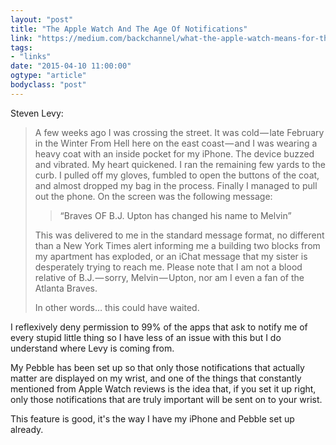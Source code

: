 ```yaml
---
layout: "post"
title: "The Apple Watch And The Age Of Notifications"
link: "https://medium.com/backchannel/what-the-apple-watch-means-for-the-age-of-notifications-1f0409a0c8e0"
tags: 
- "links"
date: "2015-04-10 11:00:00"
ogtype: "article"
bodyclass: "post"
---
```


Steven Levy:

> A few weeks ago I was crossing the street. It was cold — late February in the Winter From Hell here on the east coast — and I was wearing a heavy coat with an inside pocket for my iPhone. The device buzzed and vibrated. My heart quickened. I ran the remaining few yards to the curb. I pulled off my gloves, fumbled to open the buttons of the coat, and almost dropped my bag in the process. Finally I managed to pull out the phone. On the screen was the following message:
> 
> > “Braves OF B.J. Upton has changed his name to Melvin”
> 
> This was delivered to me in the standard message format, no different than a New York Times alert informing me a building two blocks from my apartment has exploded, or an iChat message that my sister is desperately trying to reach me. Please note that I am not a blood relative of B.J. — sorry, Melvin — Upton, nor am I even a fan of the Atlanta Braves.
> 
> In other words… this could have waited.

I reflexively deny permission to 99% of the apps that ask to notify me of every stupid little thing so I have less of an issue with this but I do understand where Levy is coming from. 

My Pebble has been set up so that only those notifications that actually matter are displayed on my wrist, and one of the things that constantly mentioned from Apple Watch reviews is the idea that, if you set it up right, only those notifications that are truly important will be sent on to your wrist. 

This feature is good, it's the way I have my iPhone and Pebble set up already.